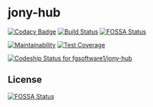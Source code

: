 # jony-hub

[![Codacy Badge](https://app.codacy.com/project/badge/Grade/ba8a7dddf06e478aa8d4ad5059144f76)](https://www.codacy.com?utm_source=github.com&amp;utm_medium=referral&amp;utm_content=fgsoftware1/jony-hub&amp;utm_campaign=Badge_Grade)
[![Build Status](https://travis-ci.com/fgsoftware1/jony-hub.svg?token=kvoUm8DVqHAYHrybsVyT&branch=main)](https://travis-ci.com/fgsoftware1/jony-hub)
[![FOSSA Status](https://app.fossa.com/api/projects/git%2Bgithub.com%2Ffgsoftware1%2Fjony-hub.svg?type=shield)](https://app.fossa.com/projects/git%2Bgithub.com%2Ffgsoftware1%2Fjony-hub?ref=badge_shield)

[![Maintainability](https://api.codeclimate.com/v1/badges/0521624ad07f7251fa1f/maintainability)](https://codeclimate.com/github/fgsoftware1/jony-hub/maintainability)
[![Test Coverage](https://api.codeclimate.com/v1/badges/0521624ad07f7251fa1f/test_coverage)](https://codeclimate.com/github/fgsoftware1/jony-hub/test_coverage)

[![Codeship Status for fgsoftware1/jony-hub](https://app.codeship.com/projects/3d44e8d0-ead0-0138-34e5-4a9370ce5fe9/status?branch=master)](https://app.codeship.com/projects/412909)


## License
[![FOSSA Status](https://app.fossa.com/api/projects/git%2Bgithub.com%2Ffgsoftware1%2Fjony-hub.svg?type=large)](https://app.fossa.com/projects/git%2Bgithub.com%2Ffgsoftware1%2Fjony-hub?ref=badge_large)